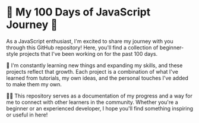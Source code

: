 
# 🚀 My 100 Days of JavaScript Journey 🌟

As a JavaScript enthusiast, I'm excited to share my journey with you through this GitHub repository! Here, you'll find a collection of beginner-style projects that I've been working on for the past 100 days.

🌱 I'm constantly learning new things and expanding my skills, and these projects reflect that growth. Each project is a combination of what I've learned from tutorials, my own ideas, and the personal touches I've added to make them my own.

👩‍💻 This repository serves as a documentation of my progress and a way for me to connect with other learners in the community. Whether you're a beginner or an experienced developer, I hope you'll find something inspiring or useful in here!
